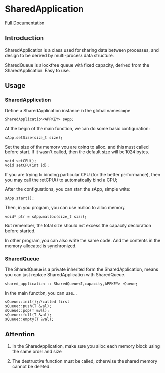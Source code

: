 # SharedApplication

[Full Documentation](http://mhy12345.xyz/technology/sharedapplication-linux-shared-memory-wrapper-in-c-lockfree-queue/)

## Introduction

SharedApplication is a class used for sharing data between processes, and design to be derived by multi-process data structure.

SharedQueue is a lockfree queue with fixed capacity, derived from the SharedApplication. Easy to use.

## Usage

### SharedApplication

Define a SharedApplication instance in the global namescope

	SharedApplication<APPKEY> sApp;

At the begin of the main function, we can do some basic configuration:

	sApp.setSize(size_t size);
	
Set the size of the memory you are going to alloc, and this must called before start. If it wasn't called, then the default size will be 1024 bytes.

	void setCPU();
	void setCPU(int id);

If you are trying to binding particular CPU (for the better performance), then you may call the setCPU() to automatically bind a CPU;

After the configurations, you can start the sApp, simple write:

	sApp.start();

Then, in you program, you can use malloc to alloc memory.

	void* ptr = sApp.malloc(size_t size);

But remember, the total size should not excess the capacity decloration before started.

In other program, you can also write the same code. And the contents in the memory allocated is synchronized.


### SharedQueue

The SharedQueue is a private inherited form the SharedApplication, means you can just replace SharedApplication with SharedQueue.


	shared_application :: SharedQueue<T,capacity,APPKEY> sQueue;

In the main function, you can use...

	sQueue::init();//called first
	sQueue::push(T &val);
	sQueue::pop(T &val);
	sQueue::full(T &val);
	sQueue::empty(T &val);

## Attention

1. In the SharedApplication, make sure you alloc each memory block using the same order and size

2. The destructive function must be called, otherwise the shared memory cannot be deleted.






